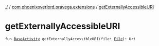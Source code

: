 [./](../index.md) / [com.phoenixoverlord.pravega.extensions](index.md) / [getExternallyAccessibleURI](./get-externally-accessible-u-r-i.md)

# getExternallyAccessibleURI

`fun `[`BaseActivity`](../com.phoenixoverlord.pravega.base/-base-activity/index.md)`.getExternallyAccessibleURI(file: `[`File`](https://docs.oracle.com/javase/6/docs/api/java/io/File.html)`): Uri`